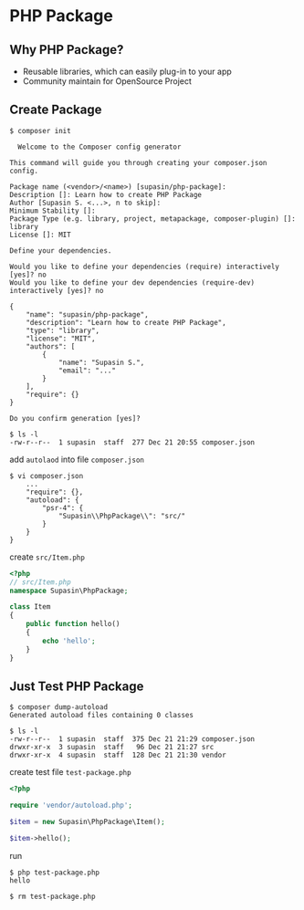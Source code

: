 # PHP Package

## Why PHP Package?
- Reusable libraries, which can easily plug-in to your app
- Community maintain for OpenSource Project

## Create Package

```console
$ composer init

  Welcome to the Composer config generator

This command will guide you through creating your composer.json config.

Package name (<vendor>/<name>) [supasin/php-package]:
Description []: Learn how to create PHP Package
Author [Supasin S. <...>, n to skip]:
Minimum Stability []:
Package Type (e.g. library, project, metapackage, composer-plugin) []: library
License []: MIT

Define your dependencies.

Would you like to define your dependencies (require) interactively [yes]? no
Would you like to define your dev dependencies (require-dev) interactively [yes]? no

{
    "name": "supasin/php-package",
    "description": "Learn how to create PHP Package",
    "type": "library",
    "license": "MIT",
    "authors": [
        {
            "name": "Supasin S.",
            "email": "..."
        }
    ],
    "require": {}
}

Do you confirm generation [yes]?
```

```console
$ ls -l
-rw-r--r--  1 supasin  staff  277 Dec 21 20:55 composer.json
```

add `autolaod` into file `composer.json`

```
$ vi composer.json
    ...
    "require": {},
    "autoload": {
        "psr-4": {
            "Supasin\\PhpPackage\\": "src/"
        }
    }
}
```

create `src/Item.php`

```php
<?php
// src/Item.php
namespace Supasin\PhpPackage;

class Item
{
    public function hello()
    {
        echo 'hello';
    }
}
```

## Just Test PHP Package

```
$ composer dump-autoload
Generated autoload files containing 0 classes

$ ls -l
-rw-r--r--  1 supasin  staff  375 Dec 21 21:29 composer.json
drwxr-xr-x  3 supasin  staff   96 Dec 21 21:27 src
drwxr-xr-x  4 supasin  staff  128 Dec 21 21:30 vendor
```

create test file `test-package.php`

```php
<?php

require 'vendor/autoload.php';

$item = new Supasin\PhpPackage\Item();

$item->hello();
```

run

```console
$ php test-package.php
hello

$ rm test-package.php
```
